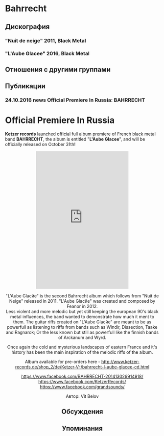# Bahrrecht



## Дискография

### "Nuit de neige" 2011, Black Metal



### "L'Aube Glacee" 2016, Black Metal




## Отношения с другими группами


## Публикации

### 24.10.2016 news Official Premiere In Russia: BAHRRECHT

<h1>Official Premiere In Russia</h1><p><strong>Ketzer records</strong> launched official full album premiere of French black metal band<strong> BAHRRECHT</strong>, the album is entitled "<strong>L'Aube Glacee</strong>", and will be officially released on October 31th!</p><p><center><iframe width="60%" height="450" scrolling="no" frameborder="no" src="https://w.soundcloud.com/player/?url=https%3A//api.soundcloud.com/playlists/266167943%3Fsecret_token%3Ds-dPoRu&color=ff5500&auto_play=false&hide_related=false&show_comments=true&show_user=true&show_reposts=false"></iframe></p><p>"L'Aube Glacйe" is the second Bahrrecht album which follows from "Nuit de Neige" released in 2011. "L'Aube Glacйe" was created and composed by Feanor in 2012.<br>Less violent and more melodic but yet still keeping the european 90's black metal influences, the band wanted to demonstrate how much it ment to them. The guitar riffs created on "L'Aube Glacйe" are meant to be as powerfull as listening to riffs from bands such as Windir, Dissection, Taake and Ragnarok; Or the less known but still as powerfull like the finnish bands of Arckanum and Wyrd.</p><p>Once again the cold and mysterious landscapes of eastern France and it's history has been the main inspiration of the melodic riffs of the album.</p><p>Album available for pre-orders here - <a href="http://www.ketzer-records.de/shop_2/de/Ketzer-V-/bahrrecht-l-aube-glacee-cd.html">http://www.ketzer-records.de/shop_2/de/Ketzer-V-/bahrrecht-l-aube-glacee-cd.html</a></p><p><a href="https://www.facebook.com/BAHRRECHT-201413029914918/">https://www.facebook.com/BAHRRECHT-201413029914918/</a><br><a href="https://www.facebook.com/KetzerRecords/">https://www.facebook.com/KetzerRecords/</a><br><a href="https://www.facebook.com/grandsounds/">https://www.facebook.com/grandsounds/</a></p><p></p>
Автор: Vit Belov


## Обсуждения


## Упоминания


